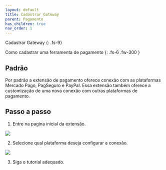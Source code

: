 ```yaml
---
layout: default
title: Cadastrar Gateway
parent: Pagamento
has_children: true
nav_order: 1
---
```


Cadastrar Gateway
{: .fs-9}

Como cadastrar uma ferramenta de pagamento
{: .fs-6 .fw-300  }

## Padrão

Por padrão a extensão de pagamento oferece conexão com as plataformas Mercado Pago, PagSeguro e PayPal. Essa extensão também oferece a customização de uma nova conexão com outras plataformas de pagamento. 

## Passo a passo

1. Entre na pagina inicial da extensão. 

<img src="{{ site.baseurl }}/assets/plugin/cadastrar/selecionar_plugin.png" class="img-fluid" />

2. Selecione qual plataforma deseja configurar a conexão.

<img src="{{ site.baseurl }}/assets/plugin/cadastrar/selecionar_plataforma.png" class="img-fluid" />

3. Siga o tutorial adequado. 
